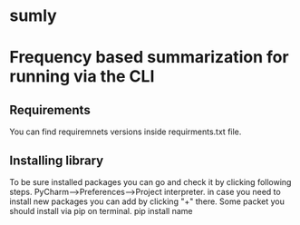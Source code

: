 # sumly
# Frequency based summarization for running via the CLI


   ## Requirements
You can find requiremnets versions inside requirments.txt file.

## Installing library

To be sure installed packages you can go and check it by clicking following steps. PyCharm-->Preferences-->Project interpreter. in case you need to install new packages you can add by clicking "+" there.
Some packet you should install via pip on terminal. 
pip install name

